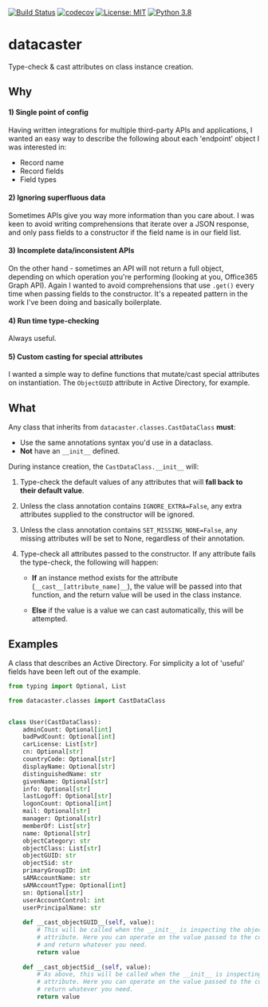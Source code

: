 [![Build Status](https://travis-ci.com/tomguyatt/datacaster.svg?branch=master)](https://travis-ci.com/tomguyatt/datacaster.svg?branch=master) [![codecov](https://codecov.io/gh/tomguyatt/datacaster/branch/master/graph/badge.svg)](https://codecov.io/gh/tomguyatt/datacaster) [![License: MIT](https://img.shields.io/badge/License-MIT-yellow.svg)](https://opensource.org/licenses/MIT) [![Python 3.8](https://img.shields.io/badge/python-3.8-blue.svg)](https://www.python.org/downloads/release/python-380/)


# datacaster

Type-check & cast attributes on class instance creation.

## Why

#### 1) Single point of config

Having written integrations for multiple third-party APIs and applications, I wanted an easy way to describe the following about each 'endpoint' object I was interested in:

- Record name
- Record fields
- Field types

#### 2) Ignoring superfluous data

Sometimes APIs give you way more information than you care about. I was keen to avoid writing comprehensions that iterate over a JSON response, and only pass fields to a constructor if the field name is in our field list.

#### 3) Incomplete data/inconsistent APIs

On the other hand - sometimes an API will not return a full object, depending on which operation you're performing (looking at you, Office365 Graph API). Again I wanted to avoid comprehensions that use `.get()` every time when passing fields to the constructor. It's a repeated pattern in the work I've been doing and basically boilerplate.

#### 4) Run time type-checking

Always useful.

#### 5) Custom casting for special attributes

I wanted a simple way to define functions that mutate/cast special attributes on instantiation. The `ObjectGUID` attribute in Active Directory, for example.

## What

Any class that inherits from `datacaster.classes.CastDataClass` **must**:

- Use the same annotations syntax you'd use in a dataclass.
- **Not** have an `__init__` defined.

During instance creation, the `CastDataClass.__init__` will:

1) Type-check the default values of any attributes that will **fall back to their default value**.
2) Unless the class annotation contains `IGNORE_EXTRA=False`, any extra attributes supplied to the constructor will be ignored.
3) Unless the class annotation contains `SET_MISSING_NONE=False`, any missing attributes will be set to None, regardless of their annotation.
4) Type-check all attributes passed to the constructor. If any attribute fails the type-check, the following will happen:

    - **If** an instance method exists for the attribute (`__cast__[attribute_name]__`), the value will be passed into that function, and the return value will be used in the class instance.
    
    - **Else** if the value is a value we can cast automatically, this will be attempted.

## Examples

A class that describes an Active Directory. For simplicity a lot of 'useful' fields have been left out of the example.

```python
from typing import Optional, List

from datacaster.classes import CastDataClass


class User(CastDataClass):
    adminCount: Optional[int]
    badPwdCount: Optional[int]
    carLicense: List[str]
    cn: Optional[str]
    countryCode: Optional[str]
    displayName: Optional[str]
    distinguishedName: str
    givenName: Optional[str]
    info: Optional[str]
    lastLogoff: Optional[str]
    logonCount: Optional[int]
    mail: Optional[str]
    manager: Optional[str]
    memberOf: List[str]
    name: Optional[str]
    objectCategory: str
    objectClass: List[str]
    objectGUID: str
    objectSid: str
    primaryGroupID: int
    sAMAccountName: str
    sAMAccountType: Optional[int]
    sn: Optional[str]
    userAccountControl: int
    userPrincipalName: str
    
    def __cast_objectGUID__(self, value):
        # This will be called when the __init__ is inspecting the objectGUID
        # attribute. Here you can operate on the value passed to the constructor
        # and return whatever you need.
        return value
    
    def __cast_objectSid__(self, value):
        # As above, this will be called when the __init__ is inspecting the objectSid
        # attribute. Here you can operate on the value passed to the constructor and
        # return whatever you need.
        return value

```
